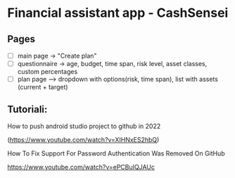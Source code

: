 # Financial assistant app - CashSensei

## Pages
- [ ] main page -> "Create plan"
- [ ] questionnaire -> age, budget, time span, risk level, asset classes, custom percentages
- [ ] plan page —> dropdown with options(risk, time span), list with assets (current + target)

## Tutoriali:
How to push android studio project to github in 2022

(https://www.youtube.com/watch?v=XIHNxES2hbQ)

How To Fix Support For Password Authentication Was Removed On GitHub

https://www.youtube.com/watch?v=ePCBuIQJAUc
